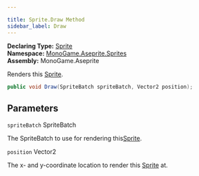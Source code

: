 ```yaml
---

title: Sprite.Draw Method
sidebar_label: Draw
---
```

**Declaring Type:** [Sprite](../)  
**Namespace:** [MonoGame.Aseprite.Sprites](../../)  
**Assembly:** MonoGame.Aseprite

Renders this [Sprite](../).

```csharp
public void Draw(SpriteBatch spriteBatch, Vector2 position);
```

## Parameters

`spriteBatch`  SpriteBatch

The SpriteBatch to use for rendering this[Sprite](../).

`position`  Vector2

The x\- and y\-coordinate location to render this [Sprite](../) at.


